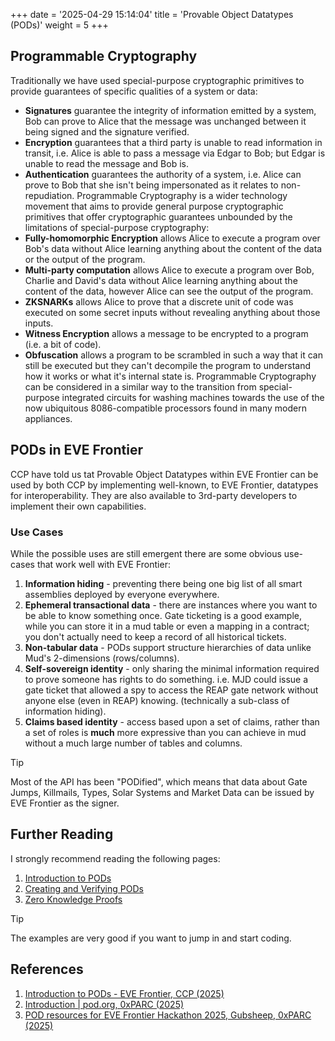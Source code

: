 +++
date = '2025-04-29 15:14:04'
title = 'Provable Object Datatypes (PODs)'
weight = 5
+++

## Programmable Cryptography
Traditionally we have used special-purpose cryptographic primitives to provide guarantees of specific qualities of a system or data:
- **Signatures** guarantee the integrity of information emitted by a system, Bob can prove to Alice that the message was unchanged between it being signed and the signature verified.
- **Encryption** guarantees that a third party is unable to read information in transit, i.e. Alice is able to pass a message via Edgar to Bob; but Edgar is unable to read the message and Bob is.
- **Authentication** guarantees the authority of a system, i.e. Alice can prove to Bob that she isn't being impersonated as it relates to non-repudiation.
Programmable Cryptography is a wider technology movement that aims to provide general purpose cryptographic primitives that offer cryptographic guarantees unbounded by the limitations of special-purpose cryptography:
- **Fully-homomorphic Encryption** allows Alice to execute a program over Bob's data without Alice learning anything about the content of the data or the output of the program.
- **Multi-party computation** allows Alice to execute a program over Bob, Charlie and David's data without Alice learning anything about the content of the data, however Alice can see the output of the program.
- **ZKSNARKs** allows Alice to prove that a discrete unit of code was executed on some secret inputs without revealing anything about those inputs.
- **Witness Encryption** allows a message to be encrypted to a program (i.e. a bit of code).
- **Obfuscation** allows a program to be scrambled in such a way that it can still be executed but they can't decompile the program to understand how it works or what it's internal state is.
Programmable Cryptography can be considered in a similar way to the transition from special-purpose integrated circuits for washing machines towards the use of the now ubiquitous 8086-compatible processors found in many modern appliances.
## PODs in EVE Frontier
CCP have told us tat Provable Object Datatypes within EVE Frontier can be used by both CCP by implementing well-known, to EVE Frontier, datatypes for interoperability. They are also available to 3rd-party developers to implement their own capabilities.
### Use Cases
While the possible uses are still emergent there are some obvious use-cases that work well with EVE Frontier:
1. **Information hiding** - preventing there being one big list of all smart assemblies deployed by everyone everywhere.
2. **Ephemeral transactional data** - there are instances where you want to be able to know something once. Gate ticketing is a good example, while you can store it in a mud table or even a mapping in a contract; you don't actually need to keep a record of all historical tickets.
3. **Non-tabular data** - PODs support structure hierarchies of data unlike Mud's 2-dimensions (rows/columns).
4. **Self-sovereign identity** - only sharing the minimal information required to prove someone has rights to do something. i.e. MJD could issue a gate ticket that allowed a spy to access the REAP gate network without anyone else (even in REAP) knowing. (technically a sub-class of information hiding).
5. **Claims based identity** - access based upon a set of claims, rather than a set of roles is **much** more expressive than you can achieve in mud without a much large number of tables and columns.

> [!TIP]
> Most of the API has been "PODified", which means that data about Gate Jumps, Killmails, Types, Solar Systems and Market Data can be issued by EVE Frontier as the signer.

## Further Reading

I strongly recommend reading the following pages:

1. [Introduction to PODs](https://docs.evefrontier.com/pods)
2. [Creating and Verifying PODs](https://docs.evefrontier.com/creating-and-verifying-pods)
3. [Zero Knowledge Proofs](https://docs.evefrontier.com/zero-knowledge-proofs)

> [!TIP]
> The examples are very good if you want to jump in and start coding.

## References

1. [Introduction to PODs - EVE Frontier, CCP (2025)](https://docs.evefrontier.com/pods)
2. [Introduction | pod.org, 0xPARC (2025)](https://pod.org/pod/introduction)
3. [POD resources for EVE Frontier Hackathon 2025, Gubsheep, 0xPARC (2025)](https://0xparc.notion.site/POD-resources-for-EVE-Frontier-Hackathon-2025-1d971e0a5420809b9142f4c77a08c546)
